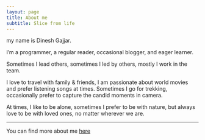```yaml
---
layout: page
title: About me
subtitle: Slice from life
---
```


my name is Dinesh Gajjar.

I’m a programmer, a regular reader, occasional blogger, and eager learner.

Sometimes I lead others, sometimes I led by others, mostly I work in the team.

I love to travel with family & friends, I am passionate about world movies and prefer listening songs at times.
Sometimes I go for trekking, occasionally prefer to capture the candid moments in camera.

At times, I like to be alone, sometimes I prefer to be with nature, but always love to be with loved ones, no matter wherever we are.

----

You can find more about me [here](http://dineshgajjar.com)
